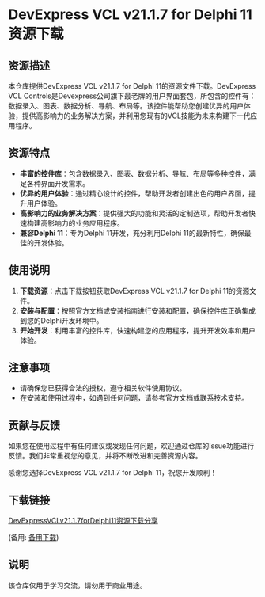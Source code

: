 # DevExpress VCL v21.1.7 for Delphi 11 资源下载

## 资源描述

本仓库提供DevExpress VCL v21.1.7 for Delphi 11的资源文件下载。DevExpress VCL Controls是Devexpress公司旗下最老牌的用户界面套包，所包含的控件有：数据录入、图表、数据分析、导航、布局等。该控件能帮助您创建优异的用户体验，提供高影响力的业务解决方案，并利用您现有的VCL技能为未来构建下一代应用程序。

## 资源特点

- **丰富的控件库**：包含数据录入、图表、数据分析、导航、布局等多种控件，满足各种界面开发需求。
- **优异的用户体验**：通过精心设计的控件，帮助开发者创建出色的用户界面，提升用户体验。
- **高影响力的业务解决方案**：提供强大的功能和灵活的定制选项，帮助开发者快速构建高影响力的业务应用程序。
- **兼容Delphi 11**：专为Delphi 11开发，充分利用Delphi 11的最新特性，确保最佳的开发体验。

## 使用说明

1. **下载资源**：点击下载按钮获取DevExpress VCL v21.1.7 for Delphi 11的资源文件。
2. **安装与配置**：按照官方文档或安装指南进行安装和配置，确保控件库正确集成到您的Delphi开发环境中。
3. **开始开发**：利用丰富的控件库，快速构建您的应用程序，提升开发效率和用户体验。

## 注意事项

- 请确保您已获得合法的授权，遵守相关软件使用协议。
- 在安装和使用过程中，如遇到任何问题，请参考官方文档或联系技术支持。

## 贡献与反馈

如果您在使用过程中有任何建议或发现任何问题，欢迎通过仓库的Issue功能进行反馈。我们非常重视您的意见，并将不断改进和完善资源内容。

感谢您选择DevExpress VCL v21.1.7 for Delphi 11，祝您开发顺利！

## 下载链接
[DevExpressVCLv21.1.7forDelphi11资源下载分享](https://pan.quark.cn/s/6f8d13c18b6f) 

(备用: [备用下载](https://pan.baidu.com/s/1nLamz5o9zG7l1w8jx6RwBg?pwd=1234))

## 说明

该仓库仅用于学习交流，请勿用于商业用途。
